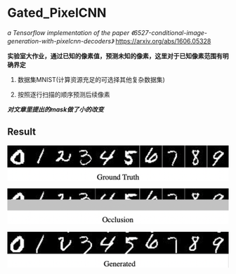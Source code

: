 # Gated_PixelCNN
*a Tensorflow implementation of the paper 《6527-conditional-image-generation-with-pixelcnn-decoders》*
https://arxiv.org/abs/1606.05328


**实验室大作业，通过已知的像素值，预测未知的像素，这里对于已知像素范围有明确界定**

1. 数据集MNIST(计算资源充足的可选择其他复杂数据集)

2. 按照逐行扫描的顺序预测后续像素

***对文章里提出的mask做了小的改变***

## Result
![Ground Truth](https://raw.githubusercontent.com/SJHNJU/Gated_PixelCNN/master/fig/1.png)



![occulsion](https://raw.githubusercontent.com/SJHNJU/Gated_PixelCNN/master/fig/2.png)



![output](https://raw.githubusercontent.com/SJHNJU/Gated_PixelCNN/master/fig/3.png)
